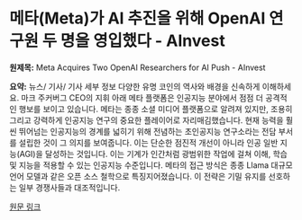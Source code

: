 # 메타(Meta)가 AI 추진을 위해 OpenAI 연구원 두 명을 영입했다 - AInvest

**원제목:** Meta Acquires Two OpenAI Researchers for AI Push - AInvest

**요약:** 뉴스/
기사/
기사 세부 정보
다양한 유명 코인의 역사와 배경을 신속하게 이해하세요.
마크 주커버그 CEO의 지휘 아래 메타 플랫폼은 인공지능 분야에서 점점 더 공격적인 행보를 보이고 있습니다. 메타는 종종 소셜 미디어 플랫폼으로 알려져 있지만, 조용히 그리고 강력하게 인공지능 연구의 중요한 플레이어로 자리매김했습니다. 현재 능력을 훨씬 뛰어넘는 인공지능의 경계를 넓히기 위해 전념하는 초인공지능 연구소라는 전담 부서를 설립한 것이 그 의지를 보여줍니다. 이는 단순한 점진적 개선이 아니라 인공 일반 지능(AGI)을 달성하는 것입니다. 이는 기계가 인간처럼 광범위한 작업에 걸쳐 이해, 학습 및 지능을 적용할 수 있는 인공지능 수준입니다.
메타의 접근 방식은 종종 Llama 대규모 언어 모델과 같은 오픈 소스 철학으로 특징지어졌습니다. 이 전략은 기밀 유지를 선호하는 일부 경쟁사들과 대조적입니다.

[원문 링크](https://www.ainvest.com/news/meta-acquires-openai-researchers-ai-push-2507/)

